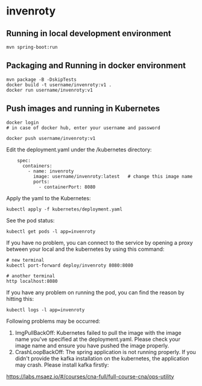 # invenroty

## Running in local development environment

```
mvn spring-boot:run
```

## Packaging and Running in docker environment

```
mvn package -B -DskipTests
docker build -t username/invenroty:v1 .
docker run username/invenroty:v1
```

## Push images and running in Kubernetes

```
docker login 
# in case of docker hub, enter your username and password

docker push username/invenroty:v1
```

Edit the deployment.yaml under the /kubernetes directory:
```
    spec:
      containers:
        - name: invenroty
          image: username/invenroty:latest   # change this image name
          ports:
            - containerPort: 8080

```

Apply the yaml to the Kubernetes:
```
kubectl apply -f kubernetes/deployment.yaml
```

See the pod status:
```
kubectl get pods -l app=invenroty
```

If you have no problem, you can connect to the service by opening a proxy between your local and the kubernetes by using this command:
```
# new terminal
kubectl port-forward deploy/invenroty 8080:8080

# another terminal
http localhost:8080
```

If you have any problem on running the pod, you can find the reason by hitting this:
```
kubectl logs -l app=invenroty
```

Following problems may be occurred:

1. ImgPullBackOff:  Kubernetes failed to pull the image with the image name you've specified at the deployment.yaml. Please check your image name and ensure you have pushed the image properly.
1. CrashLoopBackOff: The spring application is not running properly. If you didn't provide the kafka installation on the kubernetes, the application may crash. Please install kafka firstly:

https://labs.msaez.io/#/courses/cna-full/full-course-cna/ops-utility

